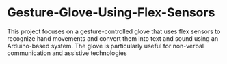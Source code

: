 # Gesture-Glove-Using-Flex-Sensors
This project focuses on a gesture-controlled glove that uses flex sensors to recognize hand movements and convert them into text and sound using an Arduino-based system. The glove is particularly useful for non-verbal communication and assistive technologies

